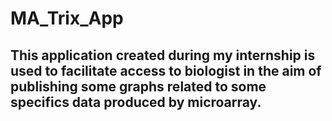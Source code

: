 # MA_Trix_App

## This application created during my internship is used to facilitate access to biologist in the aim of publishing some graphs related to some specifics data produced by microarray. 
